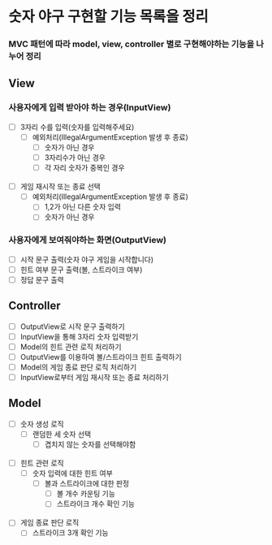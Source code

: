 # 숫자 야구 구현할 기능 목록을 정리

### MVC 패턴에 따라 model, view, controller 별로 구현해야하는 기능을 나누어 정리 

## View

### 사용자에게 입력 받아야 하는 경우(InputView)
- [ ] 3자리 수를 입력(숫자를 입력해주세요)
    - [ ] 예외처리(IllegalArgumentException 발생 후 종료)
        - [ ] 숫자가 아닌 경우
        - [ ] 3자리수가 아닌 경우
        - [ ] 각 자리 숫자가 중복인 경우
</br></br>
- [ ] 게임 재시작 또는 종료 선택
    - [ ] 예외처리(IllegalArgumentException 발생 후 종료)
        - [ ] 1,2가 아닌 다른 숫자 입력
        - [ ] 숫자가 아닌 경우

### 사용자에게 보여줘야하는 화면(OutputView)
- [ ] 시작 문구 출력(숫자 야구 게임을 시작합니다)
- [ ] 힌트 여부 문구 출력(볼, 스트라이크 여부)
- [ ] 정답 문구 출력

## Controller
- [ ] OutputView로 시작 문구 출력하기
- [ ] InputView을 통해 3자리 숫자 입력받기
- [ ] Model의 힌트 관련 로직 처리하기
- [ ] OutputView를 이용하여 볼/스트라이크 힌트 출력하기
- [ ] Model의 게임 종료 판단 로직 처리하기
- [ ] InputView로부터 게임 재시작 또는 종료 처리하기

## Model
- [ ] 숫자 생성 로직
    - [ ] 랜덤한 세 숫자 선택
        - [ ] 겹치지 않는 숫자를 선택해야함
</br></br>
- [ ] 힌트 관련 로직
    - [ ] 숫자 입력에 대한 힌트 여부
        - [ ] 볼과 스트라이크에 대한 판정
            -  [ ] 볼 개수 카운팅 기능
            - [ ] 스트라이크 개수 확인 기능
</br></br>
- [ ] 게임 종료 판단 로직
    - [ ] 스트라이크 3개 확인 기능